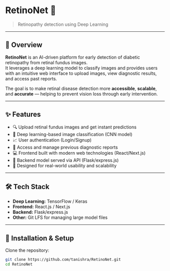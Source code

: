 # RetinoNet 🧿
> Retinopathy detection using Deep Learning

---

## 🚀 Overview
**RetinoNet** is an AI-driven platform for early detection of diabetic retinopathy from retinal fundus images.  
It leverages a deep learning model to classify images and provides users with an intuitive web interface to upload images, view diagnostic results, and access past reports.

The goal is to make retinal disease detection more **accessible**, **scalable**, and **accurate** — helping to prevent vision loss through early intervention.

---

## ✨ Features
- 🔍 Upload retinal fundus images and get instant predictions
- 🧠 Deep learning-based image classification (CNN model)
- 📈 User authentication (Login/Signup)
- 📂 Access and manage previous diagnostic reports
- 💻 Frontend built with modern web technologies (React/Next.js)
- 🚀 Backend model served via API (Flask/express.js)
- 🎯 Designed for real-world usability and scalability

---

## 🛠 Tech Stack
- **Deep Learning:** TensorFlow / Keras
- **Frontend:** React.js / Next.js
- **Backend:** Flask/express.js
- **Other:** Git LFS for managing large model files

---


## 🧩 Installation & Setup

Clone the repository:

```bash
git clone https://github.com/tanishra/RetinoNet.git
cd RetinoNet
